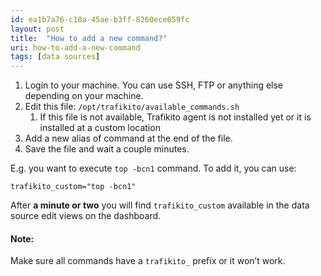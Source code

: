 ```yaml
---
id: ea1b7a76-c18a-45ae-b3ff-8260ece059fc
layout: post
title:  "How to add a new command?"
uri: how-to-add-a-new-command
tags: [data sources]
---
```


1.  Login to your machine. You can use SSH, FTP or anything else depending on your machine.
2.  Edit this file: `/opt/trafikito/available_commands.sh`
    1.  If this file is not available, Trafikito agent is not installed yet or it is installed at a custom location
3.  Add a new alias of command at the end of the file.
4.  Save the file and wait a couple minutes.

<!--more-->

E.g. you want to execute `top -bcn1` command. To add it, you can use:

`trafikito_custom="top -bcn1"`

  

After **a minute or two** you will find `trafikito_custom` available in the data source edit views on the dashboard.

#### Note:

Make sure all commands have a `trafikito_` prefix or it won’t work.